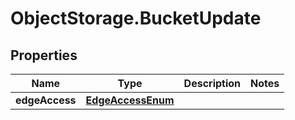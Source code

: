 # ObjectStorage.BucketUpdate

## Properties

Name | Type | Description | Notes
------------ | ------------- | ------------- | -------------
**edgeAccess** | [**EdgeAccessEnum**](EdgeAccessEnum.md) |  | 


